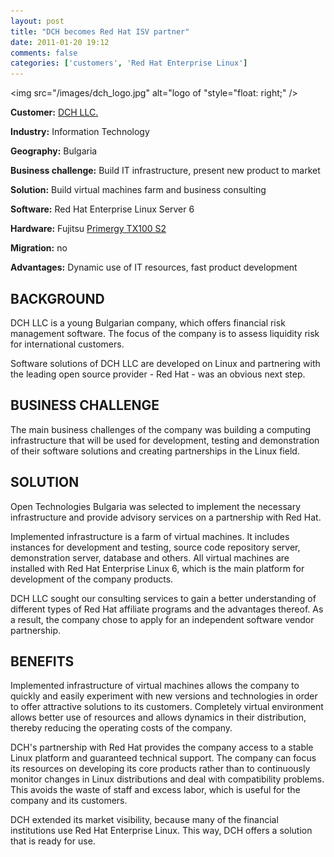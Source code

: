 ```yaml
---
layout: post
title: "DCH becomes Red Hat ISV partner"
date: 2011-01-20 19:12
comments: false
categories: ['customers', 'Red Hat Enterprise Linux']
---
```

<img src="/images/dch_logo.jpg" alt="logo of "style="float: right;" />

<strong>Customer:</strong> <a href="http://www.liquidity-quants.com">DCH LLC.</a>

<strong>Industry:</strong> Information Technology

<strong>Geography:</strong> Bulgaria

<strong>Business challenge:</strong> Build IT infrastructure, present new product to market

<strong>Solution:</strong> Build virtual machines farm and business consulting

<strong>Software:</strong> Red Hat Enterprise Linux Server 6

<strong>Hardware:</strong> Fujitsu <a href="http://ts.fujitsu.com/products/standard_servers/tower/primergy_tx100s2.html">Primergy TX100 S2</a>

<strong>Migration:</strong> no

<strong>Advantages:</strong> Dynamic use of IT resources, fast product development

BACKGROUND
----------

DCH LLC is a young Bulgarian company, which offers financial risk management software.
The focus of the company is to assess liquidity risk for international customers.

Software solutions of DCH LLC are developed on Linux and partnering with the leading open source provider - Red Hat - was an obvious next step.

BUSINESS CHALLENGE
------------------

The main business challenges of the company was building a computing infrastructure that will be used for development, testing and demonstration of their software solutions
and creating partnerships in the Linux field.

SOLUTION
--------

Open Technologies Bulgaria was selected to implement the necessary infrastructure and provide advisory services on a partnership with Red Hat.

Implemented infrastructure is a farm of virtual machines. It includes instances for development and testing,
source code repository server, demonstration server, database and others. All virtual machines are installed with Red Hat Enterprise Linux 6,
which is the main platform for development of the company products.

DCH LLC sought our consulting services to gain a better understanding of different types of Red Hat affiliate programs and the advantages thereof.
As a result, the company chose to apply for an independent software vendor partnership.

BENEFITS
--------

Implemented infrastructure of virtual machines allows the company to quickly and easily experiment with new versions and technologies
in order to offer attractive solutions to its customers. Completely virtual environment allows better use of resources and allows dynamics in their distribution,
thereby reducing the operating costs of the company.

DCH's partnership with Red Hat provides the company access to a stable Linux platform and guaranteed technical support.
The company can focus its resources on developing its core products rather than to continuously monitor changes in Linux distributions
and deal with compatibility problems. This avoids the waste of staff and excess labor, which is useful for the company and its customers.

DCH extended its market visibility, because many of the financial institutions use Red Hat Enterprise Linux.
This way, DCH offers a solution that is ready for use.
